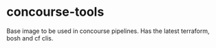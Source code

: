 # concourse-tools
Base image to be used in concourse pipelines. Has the latest terraform, bosh and cf clis.
